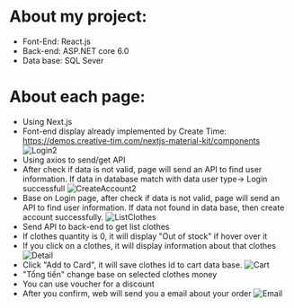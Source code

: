 # About my project:
- Font-End: React.js
- Back-end: ASP.NET core 6.0
- Data base: SQL Sever
# About each page:
- Using Next.js
- Font-end display already implemented by Create Time: https://demos.creative-tim.com/nextjs-material-kit/components
![Login2](https://github.com/haoquy02/ClothesWeb/assets/73586324/7cbc9ff4-b497-463b-bc18-e65f6c04495f)
- Using axios to send/get API
- After check if data is not valid, page will send an API to find user information. If data in database match with data user type-> Login successfull
![CreateAccount2](https://github.com/haoquy02/ClothesWeb/assets/73586324/49961c82-faa3-4dfe-ae2a-3e55fee14f4e)
- Base on Login page, after check if data is not valid, page will send an API to find user information. If data not found in data base, then create account successfully.
![ListClothes](https://github.com/haoquy02/ClothesWeb/assets/73586324/e968c698-fef8-49d5-a4f8-a7b99cd58813)
- Send API to back-end to get list clothes
- If clothes quantity is 0, it will display "Out of stock" if hover over it
- If you click on a clothes, it will display information about that clothes
![Detail](https://github.com/haoquy02/ClothesWeb/assets/73586324/19d12035-31ca-4fcb-82b0-b251e8fed4e0)
- Click "Add to Card", it will save clothes id to cart data base.
![Cart](https://github.com/haoquy02/ClothesWeb/assets/73586324/f3e8be3d-768e-424e-bb48-43a3a09a39a4)
- "Tổng tiền" change base on selected clothes money
- You can use voucher for a discount
- After you confirm, web will send you a email about your order
![Email](https://github.com/haoquy02/ClothesWeb/assets/73586324/b707b980-2a35-41dc-a835-c6ad79bd0266)
